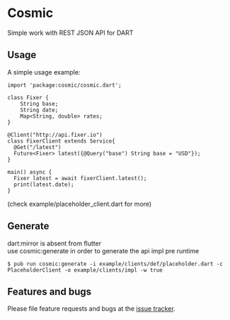 # Cosmic

Simple work with REST JSON API for DART

## Usage

A simple usage example:  

    import 'package:cosmic/cosmic.dart';   
      
    class Fixer {
        String base;
        String date;
        Map<String, double> rates;
    }
      
    @Client("http://api.fixer.io")
    class FixerClient extends Service{
      @Get("/latest")
      Future<Fixer> latest({@Query("base") String base = "USD"});
    }   
      
    main() async {
      Fixer latest = await fixerClient.latest();
      print(latest.date);
    }
(check example/placeholder_client.dart for more)

## Generate
dart:mirror is absent from flutter   
use cosmic:generate in order to generate the api impl pre runtime  

    $ pub run cosmic:generate -i example/clients/def/placeholder.dart -c PlaceholderClient -o example/clients/impl -w true

## Features and bugs

Please file feature requests and bugs at the [issue tracker][tracker].

[tracker]: https://gitlab.com/idan-aizik-nissim/dart-cosmic/issues
